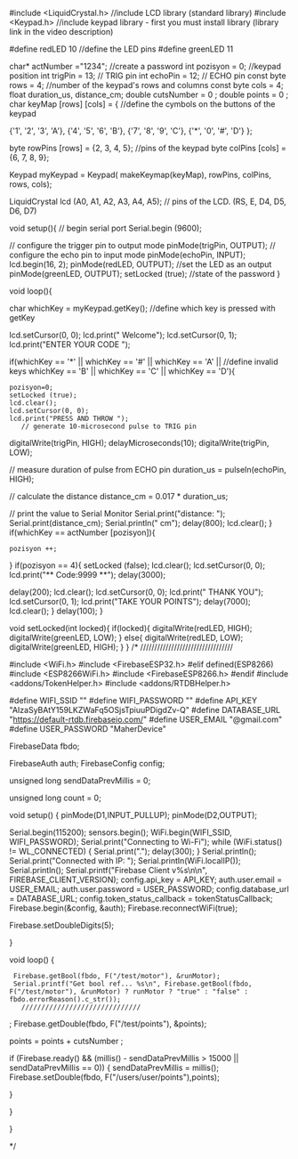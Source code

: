 #include <LiquidCrystal.h> //include LCD library (standard library)
#include <Keypad.h> //include keypad library - first you must install library (library link in the video description)

#define redLED 10 //define the LED pins
#define greenLED 11

char* actNumber ="1234"; //create a password
int pozisyon = 0; //keypad position
int trigPin = 13;    // TRIG pin
int echoPin = 12;    // ECHO pin
const byte rows = 4; //number of the keypad's rows and columns
const byte cols = 4;
float duration_us, distance_cm;
double cutsNumber = 0 ; 
double points = 0 ;
char keyMap [rows] [cols] = { //define the cymbols on the buttons of the keypad

  {'1', '2', '3', 'A'},
  {'4', '5', '6', 'B'},
  {'7', '8', '9', 'C'},
  {'*', '0', '#', 'D'}
};


byte rowPins [rows] = {2, 3, 4, 5}; //pins of the keypad
byte colPins [cols] = {6, 7, 8, 9};

Keypad myKeypad = Keypad( makeKeymap(keyMap), rowPins, colPins, rows, cols);

LiquidCrystal lcd (A0, A1, A2, A3, A4, A5); // pins of the LCD. (RS, E, D4, D5, D6, D7)

void setup(){
// begin serial port
  Serial.begin (9600);

  // configure the trigger pin to output mode
  pinMode(trigPin, OUTPUT);
  // configure the echo pin to input mode
  pinMode(echoPin, INPUT);
  lcd.begin(16, 2);
  pinMode(redLED, OUTPUT);  //set the LED as an output
  pinMode(greenLED, OUTPUT);
  setLocked (true); //state of the password
}

void loop(){

  char whichKey = myKeypad.getKey(); //define which key is pressed with getKey

  lcd.setCursor(0, 0);
  lcd.print("    Welcome");
  lcd.setCursor(0, 1);
  lcd.print("ENTER YOUR CODE ");

  if(whichKey == '*' || whichKey == '#' || whichKey == 'A' ||       //define invalid keys
  whichKey == 'B' || whichKey == 'C' || whichKey == 'D'){

    pozisyon=0;
    setLocked (true);
    lcd.clear();
    lcd.setCursor(0, 0);
    lcd.print("PRESS AND THROW ");
       // generate 10-microsecond pulse to TRIG pin
  digitalWrite(trigPin, HIGH);
  delayMicroseconds(10);
  digitalWrite(trigPin, LOW);

  // measure duration of pulse from ECHO pin
  duration_us = pulseIn(echoPin, HIGH);

  // calculate the distance
  distance_cm = 0.017 * duration_us;

  // print the value to Serial Monitor
  Serial.print("distance: ");
  Serial.print(distance_cm);
  Serial.println(" cm");
    delay(800);
    lcd.clear();
  }
  if(whichKey == actNumber [pozisyon]){

    pozisyon ++;
  }
  if(pozisyon == 4){
    setLocked (false);
    lcd.clear();
    lcd.setCursor(0, 0);
    lcd.print("** Code:9999 **");
    delay(3000);
 

  delay(200);
    lcd.clear();
    lcd.setCursor(0, 0);
    lcd.print("    THANK YOU");
    lcd.setCursor(0, 1);
    lcd.print("TAKE YOUR POINTS");
    delay(7000);
    lcd.clear();
  }
  delay(100);
}

void setLocked(int locked){
  if(locked){
    digitalWrite(redLED, HIGH);
    digitalWrite(greenLED, LOW);
    }
    else{
      digitalWrite(redLED, LOW);
      digitalWrite(greenLED, HIGH);
    }
  }
    /* /////////////////////////////////


#include <WiFi.h>
#include <FirebaseESP32.h>
#elif defined(ESP8266)
#include <ESP8266WiFi.h>
#include <FirebaseESP8266.h>
#endif
#include <addons/TokenHelper.h>
#include <addons/RTDBHelper.h>

#define WIFI_SSID ""
#define WIFI_PASSWORD ""
#define API_KEY "AIzaSyBAtY159LKZWaFq5OSjsTpiuuPDigdZv-Q"
#define DATABASE_URL "https://default-rtdb.firebaseio.com/"
#define USER_EMAIL "@gmail.com"
#define USER_PASSWORD "MaherDevice"


FirebaseData fbdo;

FirebaseAuth auth;
FirebaseConfig config;

unsigned long sendDataPrevMillis = 0;

unsigned long count = 0;


void setup() {
  pinMode(D1,INPUT_PULLUP);
  pinMode(D2,OUTPUT);
  
  Serial.begin(115200);
  sensors.begin();
  WiFi.begin(WIFI_SSID, WIFI_PASSWORD);
  Serial.print("Connecting to Wi-Fi");
  while (WiFi.status() != WL_CONNECTED)
  {
    Serial.print(".");
    delay(300);
  }
  Serial.println();
  Serial.print("Connected with IP: ");
  Serial.println(WiFi.localIP());
  Serial.println();
  Serial.printf("Firebase Client v%s\n\n", FIREBASE_CLIENT_VERSION);
  config.api_key = API_KEY;
  auth.user.email = USER_EMAIL;
  auth.user.password = USER_PASSWORD;
  config.database_url = DATABASE_URL;
  config.token_status_callback = tokenStatusCallback; 
  Firebase.begin(&config, &auth);
  Firebase.reconnectWiFi(true);

  Firebase.setDoubleDigits(5);
  

  
}

void loop() {

     Firebase.getBool(fbdo, F("/test/motor"), &runMotor);
     Serial.printf("Get bool ref... %s\n", Firebase.getBool(fbdo, F("/test/motor"), &runMotor) ? runMotor ? "true" : "false" : fbdo.errorReason().c_str());
       //////////////////////////////
  ; 
  Firebase.getDouble(fbdo, F("/test/points"), &points);
  
 points = points + cutsNumber ;
    
  if (Firebase.ready() && (millis() - sendDataPrevMillis > 15000 || sendDataPrevMillis == 0))
  {
    sendDataPrevMillis = millis();
    Firebase.setDouble(fbdo, F("/users/user/points"),points);
       
}   

   
}
  
 }
 
 */
  

